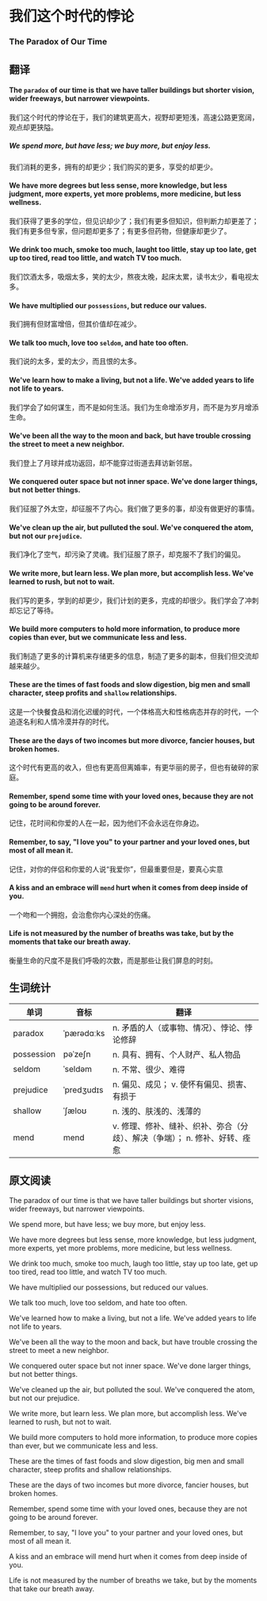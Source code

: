 # 我们这个时代的悖论
### The Paradox of Our Time

## 翻译
#### The `paradox` of our time is that we have taller buildings but shorter vision, wider freeways, but narrower viewpoints.
我们这个时代的悖论在于，我们的建筑更高大，视野却更短浅，高速公路更宽阔，观点却更狭隘。
##### We spend more, but have less; we buy more, but enjoy less.
我们消耗的更多，拥有的却更少；我们购买的更多，享受的却更少。
#### We have more degrees but less sense, more knowledge, but less judgment, more experts, yet more problems, more medicine, but less wellness.
我们获得了更多的学位，但见识却少了；我们有更多但知识，但判断力却更差了；我们有更多但专家，但问题却更多了；有更多但药物，但健康却更少了。
#### We drink too much, smoke too much, laught too little, stay up too late, get up too tired, read too little, and watch TV too much.
我们饮酒太多，吸烟太多，笑的太少，熬夜太晚，起床太累，读书太少，看电视太多。
#### We have multiplied our `possessions`, but reduce our values.
我们拥有但财富增倍，但其价值却在减少。
#### We talk too much, love too `seldom`, and hate too often.
我们说的太多，爱的太少，而且恨的太多。
#### We've learn how to make a living, but not a life. We've added years to life not life to years.
我们学会了如何谋生，而不是如何生活。我们为生命增添岁月，而不是为岁月增添生命。
#### We've been all the way to the moon and back, but have trouble crossing the street to meet a new neighbor.
我们登上了月球并成功返回，却不能穿过街道去拜访新邻居。
#### We conquered outer space but not inner space. We've done larger things, but not better things.
我们征服了外太空，却征服不了内心。我们做了更多的事，却没有做更好的事情。
#### We've clean up the air, but pulluted the soul. We've conquered the atom, but not our `prejudice`.
我们净化了空气，却污染了灵魂。我们征服了原子，却克服不了我们的偏见。
#### We write more, but learn less. We plan more, but accomplish less. We've learned to rush, but not to wait.
我们写的更多，学到的却更少，我们计划的更多，完成的却很少。我们学会了冲刺却忘记了等待。
#### We build more computers to hold more information, to produce more copies than ever, but we communicate less and less.
我们制造了更多的计算机来存储更多的信息，制造了更多的副本，但我们但交流却越来越少。
#### These are the times of fast foods and slow digestion, big men and small character, steep profits and `shallow` relationships.
这是一个快餐食品和消化迟缓的时代，一个体格高大和性格病态并存的时代，一个追逐名利和人情冷漠并存的时代。
#### These are the days of two incomes but more divorce, fancier houses, but broken homes.
这个时代有更高的收入，但也有更高但离婚率，有更华丽的房子，但也有破碎的家庭。
#### Remember, spend some time with your loved ones, because they are not going to be around forever.
记住，花时间和你爱的人在一起，因为他们不会永远在你身边。
#### Remember, to say, "I love you" to your partner and your loved ones, but most of all mean it.
记住，对你的伴侣和你爱的人说“我爱你”，但最重要但是，要真心实意
#### A kiss and an embrace will `mend` hurt when it comes from deep inside of you.
一个吻和一个拥抱，会治愈你内心深处的伤痛。
#### Life is not measured by the number of breaths was take, but by the moments that take our breath away.
衡量生命的尺度不是我们呼吸的次数，而是那些让我们屏息的时刻。

## 生词统计
| 单词 | 音标 | 翻译 |
|-|-|-|
| paradox | ˈpærədɑːks | n. 矛盾的人（或事物、情况）、悖论、悖论修辞 |
| possession | pəˈzeʃn | n. 具有、拥有、个人财产、私人物品 |
| seldom | ˈseldəm | n. 不常、很少、难得 |
| prejudice | ˈpredʒudɪs | n. 偏见、成见； v. 使怀有偏见、损害、有损于 |
| shallow | ˈʃæloʊ | n. 浅的、肤浅的、浅薄的 |
| mend | mend | v. 修理、修补、缝补、织补、弥合（分歧）、解决（争端）； n. 修补、好转、痊愈 |

## 原文阅读
The paradox of our time is that we have taller buildings but shorter visions, wider freeways, but narrower viewpoints.

We spend more, but have less; we buy more, but enjoy less.

We have more degrees but less sense, more knowledge, but less judgment, more experts, yet more problems, more medicine, but less wellness.

We drink too much, smoke too much, laugh too little, stay up too late, get up too tired, read too little, and watch TV too much.

We have multiplied our possessions, but reduced our values.

We talk too much, love too seldom, and hate too often.

We've learned how to make a living, but not a life. We've added years to life not life to years.

We've been all the way to the moon and back, but have trouble crossing the street to meet a new neighbor.

We conquered outer space but not inner space. We've done larger things, but not better things.

We've cleaned up the air, but polluted the soul. We've conquered the atom, but not our prejudice.

We write more, but learn less. We plan more, but accomplish less. We've learned to rush, but not to wait.

We build more computers to hold more information, to produce more copies than ever, but we communicate less and less.

These are the times of fast foods and slow digestion, big men and small character, steep profits and shallow relationships.

These are the days of two incomes but more divorce, fancier houses, but broken homes.

Remember, spend some time with your loved ones, because they are not going to be around forever.

Remember, to say, "I love you" to your partner and your loved ones, but most of all mean it.

A kiss and an embrace will mend hurt when it comes from deep inside of you.

Life is not measured by the number of breaths we take, but by the moments that take our breath away.

<!-- <src-rtyAudio :src="'https://rtyxmd.gitee.io/rtyresources2019/2019-November/The%20Paradox%20of%20Our%20Time.mp3'"></src-rtyAudio> -->